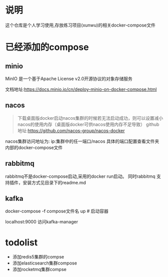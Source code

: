 # 说明

这个仓库是个人学习使用,存放练习项目(xunwu)的相关docker-compose文件

# 已经添加的compose
## minio
MinIO 是一个基于Apache License v2.0开源协议的对象存储服务

文档地址:https://docs.minio.io/cn/deploy-minio-on-docker-compose.html

## nacos
> 下载桌面版docker启动nacos集群的时候若无法启动成功，则可以设置减小nacos的使用内存（桌面版docker可供nacos使用内存不足导致）
github地址:https://github.com/nacos-group/nacos-docker

nacos集群访问地址为: ip:集群中的任一端口/nacos  具体的端口配置查看文件夹内部的docker-compose文件

## rabbitmq
rabbitmq不是docker-compose启动,采用的docker run启动。 同时rabbitmq 支持插件，安装方式见目录下的readme.md

## kafka
docker-compose -f  compose文件名  up   # 启动容器

localhost:9000 访问kafka-manager

# todolist
* 添加redis5集群的compse
* 添加elasticsearch集群compose
* 添加rocketmq集群compse
